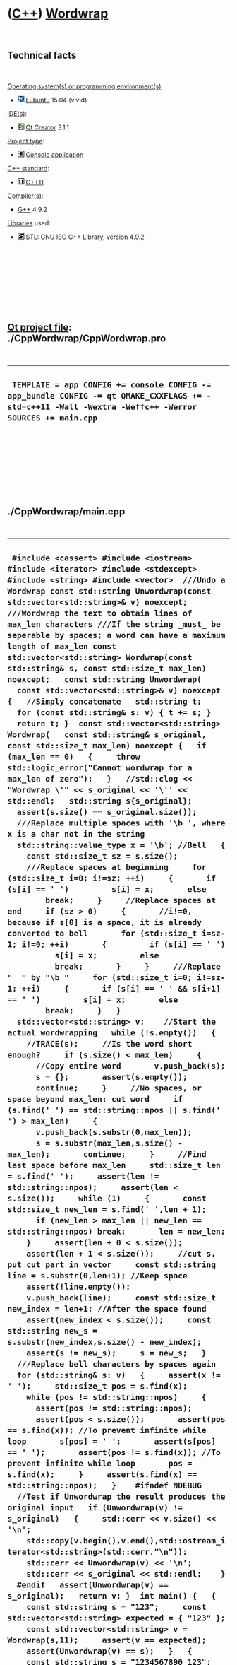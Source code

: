 
 

 

 

 

 

([C++](Cpp.md)) [Wordwrap](CppWordwrap.md)
============================================

 

Technical facts
---------------

 

[Operating system(s) or programming environment(s)](CppOs.md)

-   ![Lubuntu](PicLubuntu.png) [Lubuntu](CppLubuntu.md) 15.04 (vivid)

[IDE(s)](CppIde.md):

-   ![Qt Creator](PicQtCreator.png) [Qt Creator](CppQtCreator.md) 3.1.1

[Project type](CppQtProjectType.md):

-   ![console](PicConsole.png) [Console
    application](CppConsoleApplication.md)

[C++ standard](CppStandard.md):

-   ![C++11](PicCpp11.png) [C++11](Cpp11.md)

[Compiler(s)](CppCompiler.md):

-   [G++](CppGpp.md) 4.9.2

[Libraries](CppLibrary.md) used:

-   ![STL](PicStl.png) [STL](CppStl.md): GNU ISO C++ Library, version
    4.9.2

 

 

 

 

 

[Qt project file](CppQtProjectFile.md): ./CppWordwrap/CppWordwrap.pro
----------------------------------------------------------------------

 

  -------------------------------------------------------------------------------------------------------------------------------------------------------
  ` TEMPLATE = app CONFIG += console CONFIG -= app_bundle CONFIG -= qt QMAKE_CXXFLAGS += -std=c++11 -Wall -Wextra -Weffc++ -Werror SOURCES += main.cpp`
  -------------------------------------------------------------------------------------------------------------------------------------------------------

 

 

 

 

 

./CppWordwrap/main.cpp
----------------------

 

  ------------------------------------------------------------------------------------------------------------------------------------------------------------------------------------------------------------------------------------------------------------------------------------------------------------------------------------------------------------------------------------------------------------------------------------------------------------------------------------------------------------------------------------------------------------------------------------------------------------------------------------------------------------------------------------------------------------------------------------------------------------------------------------------------------------------------------------------------------------------------------------------------------------------------------------------------------------------------------------------------------------------------------------------------------------------------------------------------------------------------------------------------------------------------------------------------------------------------------------------------------------------------------------------------------------------------------------------------------------------------------------------------------------------------------------------------------------------------------------------------------------------------------------------------------------------------------------------------------------------------------------------------------------------------------------------------------------------------------------------------------------------------------------------------------------------------------------------------------------------------------------------------------------------------------------------------------------------------------------------------------------------------------------------------------------------------------------------------------------------------------------------------------------------------------------------------------------------------------------------------------------------------------------------------------------------------------------------------------------------------------------------------------------------------------------------------------------------------------------------------------------------------------------------------------------------------------------------------------------------------------------------------------------------------------------------------------------------------------------------------------------------------------------------------------------------------------------------------------------------------------------------------------------------------------------------------------------------------------------------------------------------------------------------------------------------------------------------------------------------------------------------------------------------------------------------------------------------------------------------------------------------------------------------------------------------------------------------------------------------------------------------------------------------------------------------------------------------------------------------------------------------------------------------------------------------------------------------------------------------------------------------------------------------------------------------------------------------------------------------------------------------------------------------------------------------------------------------------------------------------------------------------------------------------------------------------------------------------------------------------------------------------------------------------------------------------------------------------------------------------------------------------------------------------------------------------------------------------------------------------------------------------------------------------------------------------------------------------------------------------------------------------------------------------------------------------------------------------------------------------------------------------------------------------------------------------------------------------------------------------------------------------------------------------------------------------------------------------------------------------------------------------------------------------------------------------------------------------------------------------------------------------------------------------------------------------------------------------------------------------------------------------------------------------------------------------------------------------------------------------------------------------------------------------------------------------------------------------------------------------------------------------------------------------------------------------------------------------------------------------------------------------------------------------------------------------------------------------------------------------------------------------------------------------------------------------------------------------------------------------------------------------------------------------------------------------------------------------------------------------------------------------------------------------------------------------------------------------------------------------------------------------------------------------------------------------------------------------------------------------------------------------------------------------------------------------------------------------------------------------------------------------------------------------------------------------------------------------------------------------------------------------------------------------------------------------------------------------------------------------------------------------------------------------------------------------------------------------------------------------------------------------------------------------------------------------------------------------------------------------------------------------------------------------------------------------------------------------------------------------------------------------------------------------------------------------------------------------------------------------------------------------------------------------------------------------------------------------------------------------------------------------------------------------------------------------------------------------------------------------------------------------------------------------------------------------------------------------------------------------------------------------------------------------------------------------------------------------------------------------------------------------------------------------------------------------------------------------------------------------------------------------------------------------------------------------------------------------------------------------------------------------------------------------------------------------------------------------------------------------------------------------------------------------------------------------------------------------------------------------------------------------------------------------------------------------------------------------------------------------------------------------------------------------------------------------------------------------------------------------------------------------------------------------------------------------------------------------------------------------------------------------------------------------------------------------------------------------------------------------------------------------------------------------------------------------------------------------------------------------------------------------------------------------------------------------------------------------------------------------------------------------------------------------------------------------------------------------------------------------------------------------------------------------------------------------------------------------------------------------------------------------------------------------------------------------------------------------------------------------------------------------------------------------------------------------------------------------------------------------------------------------------------------------------------------
  ` #include <cassert> #include <iostream> #include <iterator> #include <stdexcept> #include <string> #include <vector>  ///Undo a Wordwrap const std::string Unwordwrap(const std::vector<std::string>& v) noexcept;  ///Wordwrap the text to obtain lines of max_len characters ///If the string _must_ be seperable by spaces; a word can have a maximum length of max_len const std::vector<std::string> Wordwrap(const std::string& s, const std::size_t max_len) noexcept;   const std::string Unwordwrap(   const std::vector<std::string>& v) noexcept {   //Simply concatenate   std::string t;   for (const std::string& s: v) { t += s; }   return t; }  const std::vector<std::string> Wordwrap(   const std::string& s_original, const std::size_t max_len) noexcept {   if (max_len == 0)   {     throw std::logic_error("Cannot wordwrap for a max_len of zero");   }   //std::clog << "Wordwrap \'" << s_original << '\'' << std::endl;   std::string s{s_original};   assert(s.size() == s_original.size());    ///Replace multiple spaces with '\b ', where x is a char not in the string   std::string::value_type x = '\b'; //Bell   {     const std::size_t sz = s.size();      ///Replace spaces at beginning     for (std::size_t i=0; i!=sz; ++i)     {       if (s[i] == ' ')         s[i] = x;       else         break;     }     //Replace spaces at end     if (sz > 0)     {       //i!=0, because if s[0] is a space, it is already converted to bell       for (std::size_t i=sz-1; i!=0; ++i)       {         if (s[i] == ' ')           s[i] = x;         else           break;       }     }     ///Replace "  " by "\b "     for (std::size_t i=0; i!=sz-1; ++i)     {       if (s[i] == ' ' && s[i+1] == ' ')         s[i] = x;       else         break;     }   }    std::vector<std::string> v;    //Start the actual wordwrapping   while (!s.empty())   {     //TRACE(s);     //Is the word short enough?     if (s.size() < max_len)     {       //Copy entire word       v.push_back(s);       s = {};       assert(s.empty());       continue;     }     //No spaces, or space beyond max_len: cut word     if (s.find(' ') == std::string::npos || s.find(' ') > max_len)     {       v.push_back(s.substr(0,max_len));       s = s.substr(max_len,s.size() - max_len);       continue;     }     //Find last space before max_len     std::size_t len = s.find(' ');     assert(len != std::string::npos);     assert(len < s.size());     while (1)     {       const std::size_t new_len = s.find(' ',len + 1);       if (new_len > max_len || new_len == std::string::npos) break;       len = new_len;     }     assert(len + 0 < s.size());     assert(len + 1 < s.size());     //cut s, put cut part in vector     const std::string line = s.substr(0,len+1); //Keep space     assert(!line.empty());     v.push_back(line);     const std::size_t new_index = len+1; //After the space found     assert(new_index < s.size());     const std::string new_s = s.substr(new_index,s.size() - new_index);     assert(s != new_s);     s = new_s;   }    ///Replace bell characters by spaces again   for (std::string& s: v)   {     assert(x != ' ');     std::size_t pos = s.find(x);     while (pos != std::string::npos)     {       assert(pos != std::string::npos);       assert(pos < s.size());       assert(pos == s.find(x)); //To prevent infinite while loop       s[pos] = ' ';       assert(s[pos] == ' ');       assert(pos != s.find(x)); //To prevent infinite while loop       pos = s.find(x);     }     assert(s.find(x) == std::string::npos);   }    #ifndef NDEBUG   //Test if Unwordwrap the result produces the original input   if (Unwordwrap(v) != s_original)   {     std::cerr << v.size() << '\n';     std::copy(v.begin(),v.end(),std::ostream_iterator<std::string>(std::cerr,"\n"));     std::cerr << Unwordwrap(v) << '\n';     std::cerr << s_original << std::endl;    }   #endif   assert(Unwordwrap(v) == s_original);   return v; }  int main() {   {     const std::string s = "123";     const std::vector<std::string> expected = { "123" };     const std::vector<std::string> v = Wordwrap(s,11);     assert(v == expected);     assert(Unwordwrap(v) == s);   }   {     const std::string s = "1234567890 123";     //Note that exected keeps trailing spaces at then end of a cut     const std::vector<std::string> expected = { "1234567890 ", "123" };     const std::vector<std::string> v = Wordwrap(s,11);     //if (v != expected)     //{     //  const std::size_t sz = v.size();     //  for (std::size_t i=0; i!=sz; ++i)     //  {     //    std::cout << i << '/' << sz << ": '" << v[i] << '\'' << std::endl;     //  }     //}     assert(v == expected);     assert(Unwordwrap(v) == s);   }   {     const std::string s = "1234567890  123";     const std::vector<std::string> expected = { "1234567890  ", "123" };     const std::vector<std::string> v = Wordwrap(s,11);     //if (v != expected)     //{     //  const std::size_t sz = v.size();     //  for (std::size_t i=0; i!=sz; ++i)     //  {     //    std::cout << i << '/' << sz << ": '" << v[i] << '\'' << std::endl;     //  }     //}     assert(v == expected);     assert(Unwordwrap(v) == s);   }   {     const std::string s = "123 567890 123";     const std::vector<std::string> expected = { "123 567890 ", "123" };     const std::vector<std::string> v = Wordwrap(s,11);     assert(v == expected);     assert(Unwordwrap(v) == s);   }   {     const auto v {       "",       "1",       "12",       "123",       "1234",       "12345",       "123456",       "1234567",       "12345678",       "123456789",       "1234567890",       "12345678901",       "123456789012",       "1234567890123",       "12345678901234",       "123456789012345",       "1234567890123456",       "12345678901234567",       "123456789012345678",       "1234567890123456789",       "12345678901234567890",       "123456789012345678901",       "1234567890123456789012",       "12345678901234567890123",       "123456789012345678901234",       "1234567890123456789012345",       "12345678901234567890123456",       "123456789012345678901234567",       "1234567890123456789012345678",       "12345678901234567890123456789",       "123456789012345678901234567890",       "1234567890123456789012345678901",       "12345678901234567890123456789012",       "123456789012345678901234567890123",       "1234567890123456789012345678901234",       "12345678901234567890123456789012345",       "123456789012345678901234567890123456",       "1234567890123456789012345678901234567",       "12345678901234567890123456789012345678",       "123456789012345678901234567890123456789",       "1234567890123456789012345678901234567890",       "1 1",       "12 12",       "123 123",       "1234 1234",       "12345 12345",       "123456 123456",       "1234567 1234567",       "12345678 8",       "123456789 9",       "1234567890 0",       "1234567890 1234567890",       "1234567890 1234567890 1234567890",       "1234567890 1234567890 1234567890 1234567890",       "1234567890 1234567890 1234567890 1234567890 1234567890",       "1234567890 1234567890 1234567890 1234567890 1234567890 1234567890",       "1234567890 1234567890 1234567890 1234567890 1234567890 1234567890 1234567890",       "1234567890 1234567890 1234567890 1234567890 1234567890 1234567890 1234567890 1234567890",       "1234567890 1234567890 1234567890 1234567890 1234567890 1234567890 1234567890 1234567890 1234567890",       "1234567890 1234567890 1234567890 1234567890 1234567890 1234567890 1234567890 1234567890 1234567890 1234567890",       "1234567890 1234567890 1234567890 1234567890 1234567890 1234567890 1234567890 1234567890 1234567890 1234567890 1234567890",       "1234567890 1234567890 1234567890 1234567890 1234567890 1234567890 1234567890 1234567890 1234567890 1234567890 1234567890 1234567890",       "1234567890 1234567890 1234567890 1234567890 1234567890 1234567890 1234567890 1234567890 1234567890 1234567890 1234567890 1234567890 1234567890",       "1234567890 1234567890 1234567890 1234567890 1234567890 1234567890 1234567890 1234567890 1234567890 1234567890 1234567890 1234567890 1234567890 1234567890",       " 1",       "  1",       "  1 ",       "  1  ",       "  1 2 ",       "  1 23 ",       "  12 34  ",       "  12  34  ",       "   12   34   ",       "   12   34   5",       "   12   34   5 ",       "   12   34   5 6",       "0   12   34   5 6",       "0   12   34   5 6  ",       "                    ",       "                      ",       "                        ",       "                            ",       "                                    ",       "                                                    ",       "                                                                                     "     };     for (int len=1; len!=1000; ++len)     {       for (const std::string& s: v)       {         //Wordwrap calls Unwordwrap         Wordwrap(s,len);       }     }   } }`
  ------------------------------------------------------------------------------------------------------------------------------------------------------------------------------------------------------------------------------------------------------------------------------------------------------------------------------------------------------------------------------------------------------------------------------------------------------------------------------------------------------------------------------------------------------------------------------------------------------------------------------------------------------------------------------------------------------------------------------------------------------------------------------------------------------------------------------------------------------------------------------------------------------------------------------------------------------------------------------------------------------------------------------------------------------------------------------------------------------------------------------------------------------------------------------------------------------------------------------------------------------------------------------------------------------------------------------------------------------------------------------------------------------------------------------------------------------------------------------------------------------------------------------------------------------------------------------------------------------------------------------------------------------------------------------------------------------------------------------------------------------------------------------------------------------------------------------------------------------------------------------------------------------------------------------------------------------------------------------------------------------------------------------------------------------------------------------------------------------------------------------------------------------------------------------------------------------------------------------------------------------------------------------------------------------------------------------------------------------------------------------------------------------------------------------------------------------------------------------------------------------------------------------------------------------------------------------------------------------------------------------------------------------------------------------------------------------------------------------------------------------------------------------------------------------------------------------------------------------------------------------------------------------------------------------------------------------------------------------------------------------------------------------------------------------------------------------------------------------------------------------------------------------------------------------------------------------------------------------------------------------------------------------------------------------------------------------------------------------------------------------------------------------------------------------------------------------------------------------------------------------------------------------------------------------------------------------------------------------------------------------------------------------------------------------------------------------------------------------------------------------------------------------------------------------------------------------------------------------------------------------------------------------------------------------------------------------------------------------------------------------------------------------------------------------------------------------------------------------------------------------------------------------------------------------------------------------------------------------------------------------------------------------------------------------------------------------------------------------------------------------------------------------------------------------------------------------------------------------------------------------------------------------------------------------------------------------------------------------------------------------------------------------------------------------------------------------------------------------------------------------------------------------------------------------------------------------------------------------------------------------------------------------------------------------------------------------------------------------------------------------------------------------------------------------------------------------------------------------------------------------------------------------------------------------------------------------------------------------------------------------------------------------------------------------------------------------------------------------------------------------------------------------------------------------------------------------------------------------------------------------------------------------------------------------------------------------------------------------------------------------------------------------------------------------------------------------------------------------------------------------------------------------------------------------------------------------------------------------------------------------------------------------------------------------------------------------------------------------------------------------------------------------------------------------------------------------------------------------------------------------------------------------------------------------------------------------------------------------------------------------------------------------------------------------------------------------------------------------------------------------------------------------------------------------------------------------------------------------------------------------------------------------------------------------------------------------------------------------------------------------------------------------------------------------------------------------------------------------------------------------------------------------------------------------------------------------------------------------------------------------------------------------------------------------------------------------------------------------------------------------------------------------------------------------------------------------------------------------------------------------------------------------------------------------------------------------------------------------------------------------------------------------------------------------------------------------------------------------------------------------------------------------------------------------------------------------------------------------------------------------------------------------------------------------------------------------------------------------------------------------------------------------------------------------------------------------------------------------------------------------------------------------------------------------------------------------------------------------------------------------------------------------------------------------------------------------------------------------------------------------------------------------------------------------------------------------------------------------------------------------------------------------------------------------------------------------------------------------------------------------------------------------------------------------------------------------------------------------------------------------------------------------------------------------------------------------------------------------------------------------------------------------------------------------------------------------------------------------------------------------------------------------------------------------------------------------------------------------------------------------------------------------------------------------------------------------------------------------------------------------------------------------------------------------------------------------------------------------------------------------------------------------------------------------------------------------------------------------------------------------------------------------------------------------------------

 

 

 

 

 

 



